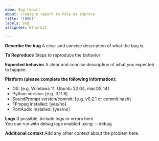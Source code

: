 ```yaml
---
name: Bug report
about: Create a report to help us improve
title: "[BUG]"
labels: bug
assignees: Ethorbit

---
```


**Describe the bug**
A clear and concise description of what the bug is.

**To Reproduce**
Steps to reproduce the behavior:

**Expected behavior**
A clear and concise description of what you expected to happen.

**Platform (please complete the following information):**
 - OS: [e.g. Windows 11, Ubuntu 22.04, macOS 14]
 - Python version: [e.g. 3.11.6]
 - SoundPrompt version/commit: [e.g. v0.2.1 or commit hash]
 - FFmpeg installed: [yes/no]
 - PortAudio installed: [yes/no]

**Logs**
If possible, include logs or errors here.  
You can run with debug logs enabled using: --debug

**Additional context**
Add any other context about the problem here.
